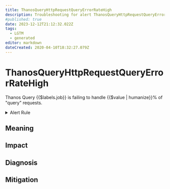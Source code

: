 ```yaml
---
title: ThanosQueryHttpRequestQueryErrorRateHigh
description: Troubleshooting for alert ThanosQueryHttpRequestQueryErrorRateHigh
#published: true
date: 2023-12-12T21:12:32.022Z
tags: 
  - LGTM
  - generated
editor: markdown
dateCreated: 2020-04-10T18:32:27.079Z
---
```


# ThanosQueryHttpRequestQueryErrorRateHigh

Thanos Query {{$labels.job}} is failing to handle {{$value | humanize}}% of "query" requests.

<details>
  <summary>Alert Rule</summary>

{{% rule "thanos/thanos-query.yml" "ThanosQueryHttpRequestQueryErrorRateHigh" %}}

{{% comment %}}

```yaml
alert: ThanosQueryHttpRequestQueryErrorRateHigh
expr: (sum by (job) (rate(http_requests_total{code=~"5..", job=~".*thanos-query.*", handler="query"}[5m]))/  sum by (job) (rate(http_requests_total{job=~".*thanos-query.*", handler="query"}[5m]))) * 100 > 5
for: 5m
labels:
    severity: critical
annotations:
    summary: Thanos Query Http Request Query Error Rate High (instance {{ $labels.instance }})
    description: |-
        Thanos Query {{$labels.job}} is failing to handle {{$value | humanize}}% of "query" requests.
          VALUE = {{ $value }}
          LABELS = {{ $labels }}
    runbook: https://github.com/srerun/prometheus-alerts/blob/main/content/runbooks/thanos-query/ThanosQueryHttpRequestQueryErrorRateHigh.md

```

{{% /comment %}}

</details>


## Meaning
[//]: # "Short paragraph that explains what the alert means"


## Impact
[//]: # "What could / will happen if the alert is not addressed"



## Diagnosis
[//]: # "Steps to take to identify the cause of the problem"



## Mitigation
[//]: # "The steps necessary to resolve the alert"
